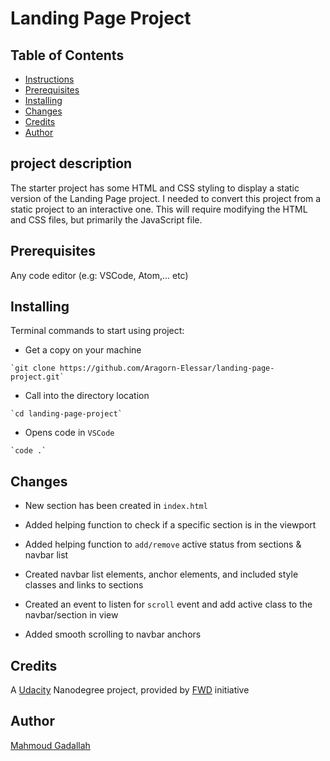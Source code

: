 # Landing Page Project

## Table of Contents

* [Instructions](#instructions)
* [Prerequisites](#Prerequisites)
* [Installing](#Installing)
* [Changes](#Changes)
* [Credits](#Credits)
* [Author](#Author)

## project description

The starter project has some HTML and CSS styling to display a static version of the Landing Page project. I needed to convert this project from a static project to an interactive one. This will require modifying the HTML and CSS files, but primarily the JavaScript file.

## Prerequisites

Any code editor (e.g: VSCode, Atom,... etc)

## Installing

Terminal commands to start using project:

- Get a copy on your machine
```
`git clone https://github.com/Aragorn-Elessar/landing-page-project.git`
```
- Call into the directory location
```
`cd landing-page-project`
```
- Opens code in `VSCode`
```
`code .`
```

## Changes

- New section has been created in `index.html`

- Added helping function to check if a specific section is in the viewport

- Added helping function to `add/remove` active status from sections & navbar list

- Created navbar list elements, anchor elements, and included style classes and links to sections

- Created an event to listen for `scroll` event and add active class to the navbar/section in view

- Added smooth scrolling to navbar anchors

## Credits

A [Udacity](https://www.udacity.com) Nanodegree project, provided by [FWD](https://egfwd.com/) initiative

## Author

[Mahmoud Gadallah](https://github.com/Aragorn-Elessar)